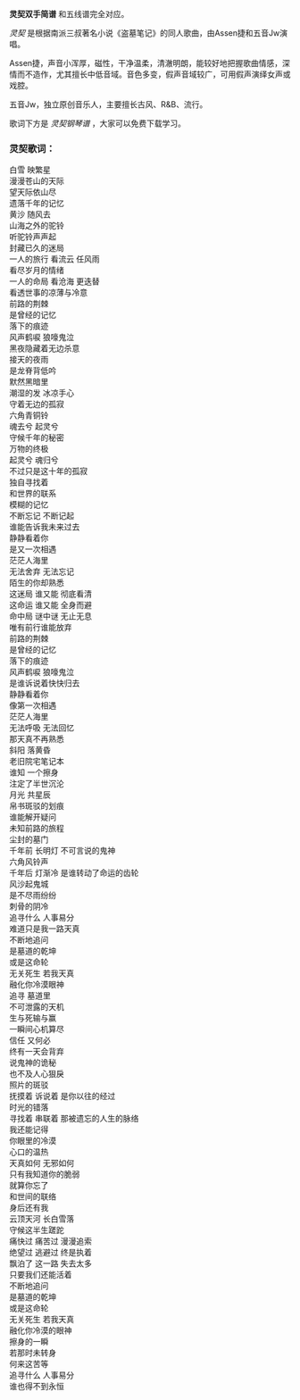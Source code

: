 

**灵契双手简谱** 和五线谱完全对应。

_灵契_ 是根据南派三叔著名小说《盗墓笔记》的同人歌曲，由Assen捷和五音Jw演唱。

Assen捷，声音小浑厚，磁性，干净温柔，清澈明朗，能较好地把握歌曲情感，深情而不造作，尤其擅长中低音域。音色多变，假声音域较广，可用假声演绎女声或戏腔。

五音Jw，独立原创音乐人，主要擅长古风、R&B、流行。  
  
歌词下方是 _灵契钢琴谱_ ，大家可以免费下载学习。

### 灵契歌词：

白雪 映繁星  
漫漫苍山的天际  
望天际依山尽  
遗落千年的记忆  
黄沙 随风去  
山海之外的驼铃  
听驼铃声声起  
封藏已久的迷局  
一人的旅行 看流云 任风雨  
看尽岁月的情绪  
一人的命局 看沧海 更迭替  
看透世事的凉薄与冷意  
前路的荆棘  
是曾经的记忆  
落下的痕迹  
风声鹤唳 狼嚎鬼泣  
黑夜隐藏着无边杀意  
接天的夜雨  
是龙脊背低吟  
默然黑暗里  
潮湿的发 冰凉手心  
守着无边的孤寂  
六角青铜铃  
魂去兮 起灵兮  
守候千年的秘密  
万物的终极  
起灵兮 魂归兮  
不过只是这十年的孤寂  
独自寻找着  
和世界的联系  
模糊的记忆  
不断忘记 不断记起  
谁能告诉我未来过去  
静静看着你  
是又一次相遇  
茫茫人海里  
无法舍弃 无法忘记  
陌生的你却熟悉  
这迷局 谁又能 彻底看清  
这命运 谁又能 全身而避  
命中局 谜中谜 无止无息  
唯有前行谁能放弃  
前路的荆棘  
是曾经的记忆  
落下的痕迹  
风声鹤唳 狼嚎鬼泣  
是谁诉说着快快归去  
静静看着你  
像第一次相遇  
茫茫人海里  
无法呼吸 无法回忆  
那天真不再熟悉  
斜阳 落黄昏  
老旧院宅笔记本  
谁知 一个擦身  
注定了半世沉沦  
月光 共星辰  
帛书斑驳的划痕  
谁能解开疑问  
未知前路的旅程  
尘封的墓门  
千年前 长明灯 不可言说的鬼神  
六角风铃声  
千年后 灯渐冷 是谁转动了命运的齿轮  
风沙起鬼城  
是不尽雨纷纷  
刺骨的阴冷  
追寻什么 人事易分  
难道只是我一路天真  
不断地追问  
是墓道的乾坤  
或是这命轮  
无关死生 若我天真  
融化你冷漠眼神  
追寻 墓道里  
不可泄露的天机  
生与死输与赢  
一瞬间心机算尽  
信任 又何必  
终有一天会背弃  
说鬼神的诡秘  
也不及人心狠戾  
照片的斑驳  
抚摸着 诉说着 是你以往的经过  
时光的错落  
寻找着 串联着 那被遗忘的人生的脉络  
我还能记得  
你眼里的冷漠  
心口的温热  
天真如何 无邪如何  
只有我知道你的脆弱  
就算你忘了  
和世间的联络  
身后还有我  
云顶天河 长白雪落  
守候这半生蹉跎  
痛快过 痛苦过 漫漫追索  
绝望过 逃避过 终是执着  
飘泊了 这一路 失去太多  
只要我们还能活着  
不断地追问  
是墓道的乾坤  
或是这命轮  
无关死生 若我天真  
融化你冷漠的眼神  
擦身的一瞬  
若那时未转身  
何来这苦等  
追寻什么 人事易分  
谁也得不到永恒

